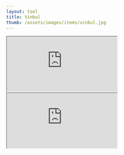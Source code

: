 ```yaml
---
layout: tool
title: Vinbul
thumb: /assets/images/items/vinbul.jpg
---
```


<iframe src="http://magic-items.herokuapp.com/item/embed/7w3hzfh"></iframe>
<iframe src="http://magic-items.herokuapp.com/item/embed/6mm5ezx"></iframe>
